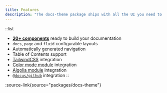 ```yaml
---
title: Features
description: "The docs-theme package ships with all the UI you need to create full-featured documentation websites."
---
```


::list
- [**20+ components**](packages/docs/components) ready to build your documentation
- `docs`, `page` and `fluid` configurable layouts
- Automatically generated navigation
- Table of Contents support
- [TailwindCSS](https://tailwindcss.nuxtjs.org) integration
- [Color mode module](https://color-mode.nuxtjs.org) integration
- [Algolia module](https://algolia.nuxtjs.org/docsearch) integration
- [`@docus/github`](/packages/github/features) integration
::

:source-link{source="packages/docs-theme"}
